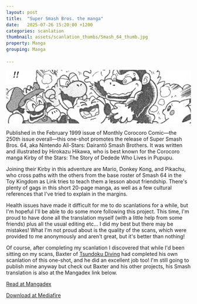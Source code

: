 ```yaml
---
layout: post
title:  "Super Smash Bros. the manga"
date:   2025-07-26 15:20:00 +1200
categories: scanlation
thumbnail: assets/scanlation_thumbs/Smash_64_thumb.jpg
property: Manga
grouping: Manga

---
```


![](/assets/headers/Smash_64_header.jpg)

Published in the February 1999 issue of Monthly Corocoro Comic—the 250th issue overall—this one-shot promotes the release of Super Smash Bros. 64, aka Nintendo All-Stars: Dairantō Smash Brothers. It was written and illustrated by Hirokazu Hikawa, who is best known for the Corocoro manga Kirby of the Stars: The Story of Dedede Who Lives in Pupupu.

Joining their Kirby in this adventure are Mario, Donkey Kong, and Pikachu, who cross paths with the others from the base roster of Smash 64 in the Toy Kingdom as Link tries to teach them a lesson about friendship. There's plenty of gags in this short 20-page manga, as well as a few cultural references that I've tried to explain in the margins.

Health issues have made it difficult for me to do scanlations for a while, but I'm hopeful I'll be able to do some more following this project. This time, I'm proud to have done all the translation myself (with a little help from some friends) plus all the usual editing etc… I did my best but there may be mistakes! What I'm not proud about is the quality of the scans, which were provided to me anonymously and aren't great, but it's better than nothing!

Of course, after completing my scanlation I discovered that while I'd been sitting on my scans, Baxter of [Tsundoku Diving](https://www.tsundokudiving.com/) had completed his own scanlation of this one-shot, and he did an excellent job too! I'm still going to publish mine anyway but check out Baxter and his other projects, his Smash translation is also at the Mangadex link below.

[Read at Mangadex](https://mangadex.org/title/ef57ebc8-0fd5-4992-8eed-460e2cc201d4/the-nintendo-all-stars-free-for-all-smash-brothers)

[Download at Mediafire](https://www.mediafire.com/file/b7or9yipl3d4brs/Super_Smash_Bros_64_the_manga.cbz/file)